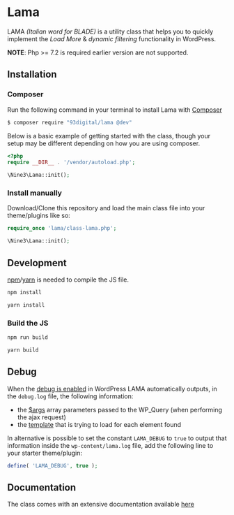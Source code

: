 # Lama

LAMA _(Italian word for BLADE)_ is a utility class that helps you to quickly implement the _Load More_ & _dynamic filtering_ functionality in WordPress.

**NOTE**: Php >= 7.2 is required earlier version are not supported.

## Installation

### Composer

Run the following command in your terminal to install Lama with [Composer](https://getcomposer.org/)

```bash
$ composer require "93digital/lama @dev"
```

Below is a basic example of getting started with the class, though your setup may be different depending on how you are using composer.

```php
<?php
require __DIR__ . '/vendor/autoload.php';

\Nine3\Lama::init();
```

### Install manually

Download/Clone this repository and load the main class file into your theme/plugins like so:

```php
require_once 'lama/class-lama.php';

\Nine3\Lama::init();
```

## Development

[npm](https://www.npmjs.com/)/[yarn](https://yarnpkg.com/lang/en/) is needed to compile the JS file.

<FlexWrapper class="full-bleed">

<ColumnWrapper width="48%" class="column--half" title="npm">

```bash
npm install
```

</ColumnWrapper>

<ColumnWrapper width="48%" class="column--half" title="yarn">

```bash
yarn install
```

</ColumnWrapper>
</FlexWrapper>

### Build the JS

<FlexWrapper class="full-bleed">

<ColumnWrapper width="48%" class="column--half" title="npm">

```bash
npm run build
```

</ColumnWrapper>

<ColumnWrapper width="48%" class="column--half" title="yarn">

```bash
yarn build
```

</ColumnWrapper>
</FlexWrapper>

## Debug

When the [debug is enabled](https://codex.wordpress.org/Debugging_in_WordPress) in WordPress LAMA automatically outputs, in the `debug.log` file, the following information:

- the [\$args](/docs/HOOKS-FILTERS.html#wp-query-parameters) array parameters passed to the WP_Query (when performing the ajax request)
- the [template](/docs/USAGE.html#use-lama-with-custom-wp-query) that is trying to load for each element found

In alternative is possible to set the constant `LAMA_DEBUG` to `true` to output that information inside the `wp-content/lama.log` file, add the following line to your starter theme/plugin:

```php
define( 'LAMA_DEBUG', true );
```

## Documentation

The class comes with an extensive documentation available [here](https://93digital.gitlab.io/lama/)
